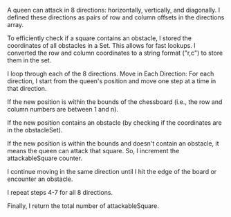 A queen can attack in 8 directions: horizontally, vertically, and diagonally. I defined these directions as pairs of row and column offsets in the directions array.

To efficiently check if a square contains an obstacle, I stored the coordinates of all obstacles in a Set. This allows for fast lookups. I converted the row and column coordinates to a string format ("r,c") to store them in the set.

I loop through each of the 8 directions.
Move in Each Direction: For each direction, I start from the queen's position and move one step at a time in that direction.

If the new position is within the bounds of the chessboard (i.e., the row and column numbers are between 1 and n).

If the new position contains an obstacle (by checking if the coordinates are in the obstacleSet).

If the new position is within the bounds and doesn't contain an obstacle, it means the queen can attack that square. So, I increment the attackableSquare counter.

I continue moving in the same direction until I hit the edge of the board or encounter an obstacle.

I repeat steps 4-7 for all 8 directions.

Finally, I return the total number of attackableSquare.